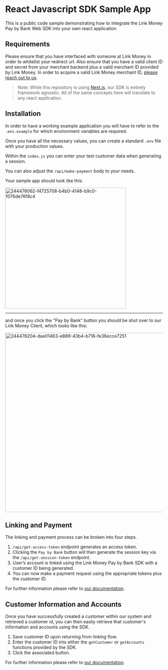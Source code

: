 # React Javascript SDK Sample App

This is a public code sample demonstrating how to integrate the Link Money Pay by Bank Web SDK into your own react application

## Requirements

Please ensure that you have interfaced with someone at Link Money in order to whitelist your redirect url. Also ensure that you have a valid client ID and secret from your merchant backend plus a valid merchant ID provided by Link Money. In order to acquire a valid Link Money merchant ID, [please reach out to us](https://www.link.money/contact).

> Note: While this repository is using [Next.js](https://nextjs.org/), our SDK is entirely framework agnostic. All of the same concepts here will translate to any react application.

## Installation

In order to have a working example application you will have to refer to the `.env.example` for which environment variables are required.

Once you have all the necessary values, you can create a standard `.env` file with your production values.

Within the `index.js` you can enter your test customer data when generating a session.

You can also adjust the `/api/make-payment` body to your needs.

Your sample app should look like this:

<img width="386" alt="244476062-f4725708-b4b0-4148-b9c0-f076de76f8c4" src="https://github.com/Link-Money-Public/react-javascript-sdk-sample-app/assets/20342632/de7974c0-62d9-4c1f-84a6-7dba9fb6947c">

<hr />

and once you click the "Pay by Bank" button you should be shot over to our Link Money Client, which looks like this:

<img width="573" alt="244476204-dae01463-e889-43b4-b716-fe36ecce7251" src="https://github.com/Link-Money-Public/react-javascript-sdk-sample-app/assets/20342632/b7780693-1720-40ae-b3fa-0f9c962cef83">

## Linking and Payment

The linking and payment process can be broken into four steps.

1.  `/api/get-access-token` endpoint generates an access token.
2.  Clicking the `Pay by Bank` button will then generate the session key via the `/api/get-session-token` endpoint.
3.  User’s account is linked using the Link Money Pay by Bank SDK with a customer ID being generated.
4.  You can now make a payment request using the appropriate tokens plus the customer ID.

For further information please refer to [our documentation](https://developer.link.money/).

## Customer Information and Accounts

Once you have successfully created a customer within our system and retrieved a customer id, you can then easliy retrieve that customer's information and accounts using the SDK.

1.  Save customer ID upon returning from linking flow.
2.  Enter the customer ID into either the `getCustomer` or `getAccounts` functions provided by the SDK.
3.  Click the associated button.

For further information please refer to [our documentation](https://developer.link.money/products/sdks#get-customer-by-id).
